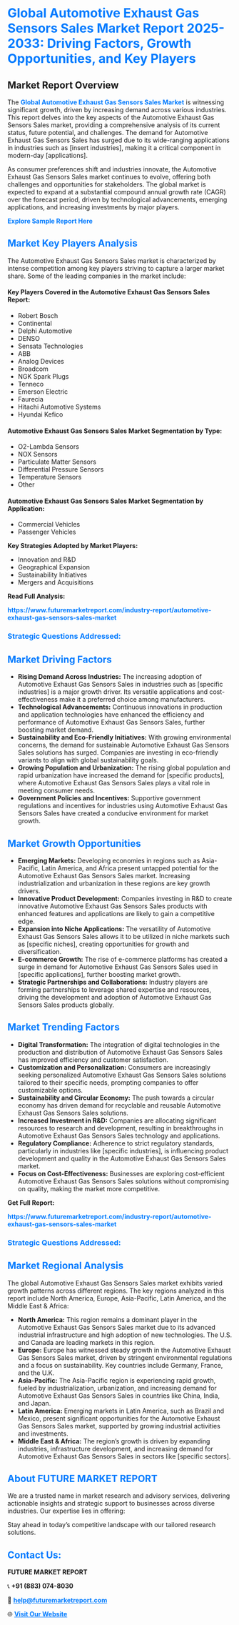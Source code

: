 <h1 style="color: #007BFF;">Global Automotive Exhaust Gas Sensors Sales Market Report 2025-2033: Driving Factors, Growth Opportunities, and Key Players</h1>

<section id="overview">
<h2>Market Report Overview</h2>
<p>The <a href="https://www.futuremarketreport.com/industry-report/automotive-exhaust-gas-sensors-sales-market" style="color: #007BFF; text-decoration: none;"><strong>Global Automotive Exhaust Gas Sensors Sales Market</strong></a> is witnessing significant growth, driven by increasing demand across various industries. This report delves into the key aspects of the Automotive Exhaust Gas Sensors Sales market, providing a comprehensive analysis of its current status, future potential, and challenges. The demand for Automotive Exhaust Gas Sensors Sales has surged due to its wide-ranging applications in industries such as [insert industries], making it a critical component in modern-day [applications].</p>
<p>As consumer preferences shift and industries innovate, the Automotive Exhaust Gas Sensors Sales market continues to evolve, offering both challenges and opportunities for stakeholders. The global market is expected to expand at a substantial compound annual growth rate (CAGR) over the forecast period, driven by technological advancements, emerging applications, and increasing investments by major players.</p>
</section>

<section id="overview">
<p><a href="https://www.futuremarketreport.com/request-sample/reportId=103444" style="color: #007BFF; text-decoration: none;"><strong>Explore Sample Report Here</strong></a></p>
</section>

<section id="key-players">
<h2 style="color: #007BFF;">Market Key Players Analysis</h2>
<p>The Automotive Exhaust Gas Sensors Sales market is characterized by intense competition among key players striving to capture a larger market share. Some of the leading companies in the market include:</p>
<h4>Key Players Covered in the Automotive Exhaust Gas Sensors Sales Report:</h4>
<ul><li>Robert Bosch</li><li>Continental</li><li>Delphi Automotive</li><li>DENSO</li><li>Sensata Technologies</li><li>ABB</li><li>Analog Devices</li><li>Broadcom</li><li>NGK Spark Plugs</li><li>Tenneco</li><li>Emerson Electric</li><li>Faurecia</li><li>Hitachi Automotive Systems</li><li>Hyundai Kefico</li></ul>
<h4>Automotive Exhaust Gas Sensors Sales Market Segmentation by Type:</h4>
<ul><li>O2-Lambda Sensors</li><li>NOX Sensors</li><li>Particulate Matter Sensors</li><li>Differential Pressure Sensors</li><li>Temperature Sensors</li><li>Other</li></ul>

<h4>Automotive Exhaust Gas Sensors Sales Market Segmentation by Application:</h4>
<ul><li>Commercial Vehicles</li><li>Passenger Vehicles</li></ul>
<p><strong>Key Strategies Adopted by Market Players:</strong></p>
<ul>
<li>Innovation and R&D</li>
<li>Geographical Expansion</li>
<li>Sustainability Initiatives</li>
<li>Mergers and Acquisitions</li>
</ul>
</section>

<section>
<p><strong>Read Full Analysis: </strong></p><a href="https://www.futuremarketreport.com/industry-report/automotive-exhaust-gas-sensors-sales-market" style="color: #007BFF; text-decoration: none;"><strong>https://www.futuremarketreport.com/industry-report/automotive-exhaust-gas-sensors-sales-market</strong></a>
<h3 style="color: #007BFF;">Strategic Questions Addressed:</h3>
</section>

<section id="driving-factors">
<h2 style="color: #007BFF;">Market Driving Factors</h2>
<ul>
<li><strong>Rising Demand Across Industries:</strong> The increasing adoption of Automotive Exhaust Gas Sensors Sales in industries such as [specific industries] is a major growth driver. Its versatile applications and cost-effectiveness make it a preferred choice among manufacturers.</li>
<li><strong>Technological Advancements:</strong> Continuous innovations in production and application technologies have enhanced the efficiency and performance of Automotive Exhaust Gas Sensors Sales, further boosting market demand.</li>
<li><strong>Sustainability and Eco-Friendly Initiatives:</strong> With growing environmental concerns, the demand for sustainable Automotive Exhaust Gas Sensors Sales solutions has surged. Companies are investing in eco-friendly variants to align with global sustainability goals.</li>
<li><strong>Growing Population and Urbanization:</strong> The rising global population and rapid urbanization have increased the demand for [specific products], where Automotive Exhaust Gas Sensors Sales plays a vital role in meeting consumer needs.</li>
<li><strong>Government Policies and Incentives:</strong> Supportive government regulations and incentives for industries using Automotive Exhaust Gas Sensors Sales have created a conducive environment for market growth.</li>
</ul>
</section>

<section id="growth-opportunities">
<h2 style="color: #007BFF;">Market Growth Opportunities</h2>
<ul>
<li><strong>Emerging Markets:</strong> Developing economies in regions such as Asia-Pacific, Latin America, and Africa present untapped potential for the Automotive Exhaust Gas Sensors Sales market. Increasing industrialization and urbanization in these regions are key growth drivers.</li>
<li><strong>Innovative Product Development:</strong> Companies investing in R&D to create innovative Automotive Exhaust Gas Sensors Sales products with enhanced features and applications are likely to gain a competitive edge.</li>
<li><strong>Expansion into Niche Applications:</strong> The versatility of Automotive Exhaust Gas Sensors Sales allows it to be utilized in niche markets such as [specific niches], creating opportunities for growth and diversification.</li>
<li><strong>E-commerce Growth:</strong> The rise of e-commerce platforms has created a surge in demand for Automotive Exhaust Gas Sensors Sales used in [specific applications], further boosting market growth.</li>
<li><strong>Strategic Partnerships and Collaborations:</strong> Industry players are forming partnerships to leverage shared expertise and resources, driving the development and adoption of Automotive Exhaust Gas Sensors Sales products globally.</li>
</ul>
</section>

<section id="trending-factors">
<h2 style="color: #007BFF;">Market Trending Factors</h2>
<ul>
<li><strong>Digital Transformation:</strong> The integration of digital technologies in the production and distribution of Automotive Exhaust Gas Sensors Sales has improved efficiency and customer satisfaction.</li>
<li><strong>Customization and Personalization:</strong> Consumers are increasingly seeking personalized Automotive Exhaust Gas Sensors Sales solutions tailored to their specific needs, prompting companies to offer customizable options.</li>
<li><strong>Sustainability and Circular Economy:</strong> The push towards a circular economy has driven demand for recyclable and reusable Automotive Exhaust Gas Sensors Sales solutions.</li>
<li><strong>Increased Investment in R&D:</strong> Companies are allocating significant resources to research and development, resulting in breakthroughs in Automotive Exhaust Gas Sensors Sales technology and applications.</li>
<li><strong>Regulatory Compliance:</strong> Adherence to strict regulatory standards, particularly in industries like [specific industries], is influencing product development and quality in the Automotive Exhaust Gas Sensors Sales market.</li>
<li><strong>Focus on Cost-Effectiveness:</strong> Businesses are exploring cost-efficient Automotive Exhaust Gas Sensors Sales solutions without compromising on quality, making the market more competitive.</li>
</ul>
</section>

<section>
<p><strong>Get Full Report: </strong></p><a href="https://www.futuremarketreport.com/industry-report/automotive-exhaust-gas-sensors-sales-market" style="color: #007BFF; text-decoration: none;"><strong>https://www.futuremarketreport.com/industry-report/automotive-exhaust-gas-sensors-sales-market</strong></a>
<h3 style="color: #007BFF;">Strategic Questions Addressed:</h3>
</section>


<section id="regional-analysis">
<h2 style="color: #007BFF;">Market Regional Analysis</h2>
<p>The global Automotive Exhaust Gas Sensors Sales market exhibits varied growth patterns across different regions. The key regions analyzed in this report include North America, Europe, Asia-Pacific, Latin America, and the Middle East & Africa:</p>
<ul>
<li><strong>North America:</strong> This region remains a dominant player in the Automotive Exhaust Gas Sensors Sales market due to its advanced industrial infrastructure and high adoption of new technologies. The U.S. and Canada are leading markets in this region.</li>
<li><strong>Europe:</strong> Europe has witnessed steady growth in the Automotive Exhaust Gas Sensors Sales market, driven by stringent environmental regulations and a focus on sustainability. Key countries include Germany, France, and the U.K.</li>
<li><strong>Asia-Pacific:</strong> The Asia-Pacific region is experiencing rapid growth, fueled by industrialization, urbanization, and increasing demand for Automotive Exhaust Gas Sensors Sales in countries like China, India, and Japan.</li>
<li><strong>Latin America:</strong> Emerging markets in Latin America, such as Brazil and Mexico, present significant opportunities for the Automotive Exhaust Gas Sensors Sales market, supported by growing industrial activities and investments.</li>
<li><strong>Middle East & Africa:</strong> The region’s growth is driven by expanding industries, infrastructure development, and increasing demand for Automotive Exhaust Gas Sensors Sales in sectors like [specific sectors].</li>
</ul>
</section>

<footer>
<h2 style="color: #007BFF;">About FUTURE MARKET REPORT</h2>
<p>We are a trusted name in market research and advisory services, delivering actionable insights and strategic support to businesses across diverse industries. Our expertise lies in offering:</p>

<p>Stay ahead in today’s competitive landscape with our tailored research solutions.</p>

<h2 style="color: #007BFF;">Contact Us:</h2>
<p><strong>FUTURE MARKET REPORT</strong></p>
<p>📞 <strong>+91 (883) 074-8030</strong></p>
<p>📧 <strong><a href="mailto:help@futuremarketreport.com" style="color: #007BFF;">help@futuremarketreport.com</a></strong></p>
<p>🌐 <strong><a href="https://www.futuremarketreport.com/" style="color: #007BFF;">Visit Our Website</a></strong></p>
</footer>